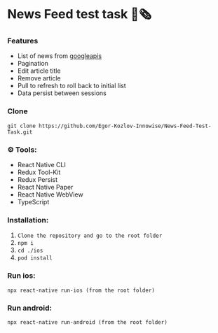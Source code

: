 # News Feed test task 📰🗞️

### Features

- List of news from [googleapis](https://storage.googleapis.com/aller-structure-task/article_list.json)
- Pagination
- Edit article title
- Remove article
- Pull to refresh to roll back to initial list
- Data persist between sessions

### Clone

`git clone https://github.com/Egor-Kozlov-Innowise/News-Feed-Test-Task.git`

### ⚙️ Tools:

- React Native CLI
- Redux Tool-Kit
- Redux Persist
- React Native Paper
- React Native WebView
- TypeScript

### Installation:

1. `Clone the repository and go to the root folder`
2. `npm i`
3. `cd ./ios`
4. `pod install`

### Run ios:

`npx react-native run-ios (from the root folder)`

### Run android:

`npx react-native run-android (from the root folder)`

